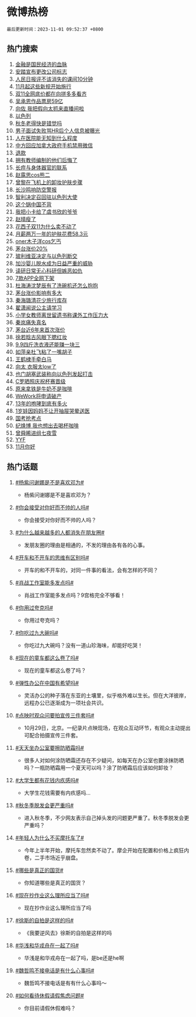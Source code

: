 # 微博热榜

`最后更新时间：2023-11-01 09:52:37 +0800`

## 热门搜索

1. [金融是国民经济的血脉](https://m.weibo.cn/search?containerid=100103type%3D1%26t%3D10%26q%3D%23%E9%87%91%E8%9E%8D%E6%98%AF%E5%9B%BD%E6%B0%91%E7%BB%8F%E6%B5%8E%E7%9A%84%E8%A1%80%E8%84%89%23&stream_entry_id=51&isnewpage=1&extparam=seat%3D1%26c_type%3D51%26pos%3D0%26cate%3D10103%26dgr%3D0%26filter_type%3Drealtimehot%26q%3D%2523%25E9%2587%2591%25E8%259E%258D%25E6%2598%25AF%25E5%259B%25BD%25E6%25B0%2591%25E7%25BB%258F%25E6%25B5%258E%25E7%259A%2584%25E8%25A1%2580%25E8%2584%2589%2523%26stream_entry_id%3D51%26display_time%3D1698803555%26pre_seqid%3D1698803554993013194158)
1. [安踏宣布更改公司标志](https://m.weibo.cn/search?containerid=100103type%3D1%26t%3D10%26q%3D%23%E5%AE%89%E8%B8%8F%E5%AE%A3%E5%B8%83%E6%9B%B4%E6%94%B9%E5%85%AC%E5%8F%B8%E6%A0%87%E5%BF%97%23&stream_entry_id=31&isnewpage=1&extparam=seat%3D1%26flag%3D1%26realpos%3D1%26band_rank%3D1%26cate%3D5001%26pos%3D0%26filter_type%3Drealtimehot%26q%3D%2523%25E5%25AE%2589%25E8%25B8%258F%25E5%25AE%25A3%25E5%25B8%2583%25E6%259B%25B4%25E6%2594%25B9%25E5%2585%25AC%25E5%258F%25B8%25E6%25A0%2587%25E5%25BF%2597%2523%26dgr%3D0%26lcate%3D5001%26c_type%3D31%26stream_entry_id%3D31%26display_time%3D1698803555%26pre_seqid%3D1698803554993013194158)
1. [人民日报评不该消失的课间10分钟](https://m.weibo.cn/search?containerid=100103type%3D1%26t%3D10%26q%3D%23%E4%BA%BA%E6%B0%91%E6%97%A5%E6%8A%A5%E8%AF%84%E4%B8%8D%E8%AF%A5%E6%B6%88%E5%A4%B1%E7%9A%84%E8%AF%BE%E9%97%B410%E5%88%86%E9%92%9F%23&stream_entry_id=31&isnewpage=1&extparam=seat%3D1%26flag%3D1%26realpos%3D2%26band_rank%3D2%26cate%3D5001%26pos%3D1%26filter_type%3Drealtimehot%26q%3D%2523%25E4%25BA%25BA%25E6%25B0%2591%25E6%2597%25A5%25E6%258A%25A5%25E8%25AF%2584%25E4%25B8%258D%25E8%25AF%25A5%25E6%25B6%2588%25E5%25A4%25B1%25E7%259A%2584%25E8%25AF%25BE%25E9%2597%25B410%25E5%2588%2586%25E9%2592%259F%2523%26dgr%3D0%26lcate%3D5001%26c_type%3D31%26stream_entry_id%3D31%26display_time%3D1698803555%26pre_seqid%3D1698803554993013194158)
1. [11月起这些新规开始施行](https://m.weibo.cn/search?containerid=100103type%3D1%26t%3D10%26q%3D%2311%E6%9C%88%E8%B5%B7%E8%BF%99%E4%BA%9B%E6%96%B0%E8%A7%84%E5%BC%80%E5%A7%8B%E6%96%BD%E8%A1%8C%23&stream_entry_id=31&isnewpage=1&extparam=seat%3D1%26flag%3D0%26realpos%3D3%26band_rank%3D3%26cate%3D5001%26pos%3D2%26filter_type%3Drealtimehot%26q%3D%252311%25E6%259C%2588%25E8%25B5%25B7%25E8%25BF%2599%25E4%25BA%259B%25E6%2596%25B0%25E8%25A7%2584%25E5%25BC%2580%25E5%25A7%258B%25E6%2596%25BD%25E8%25A1%258C%2523%26dgr%3D0%26lcate%3D5001%26c_type%3D31%26stream_entry_id%3D31%26display_time%3D1698803555%26pre_seqid%3D1698803554993013194158)
1. [双11全网底价都在向拼多多看齐](https://m.weibo.cn/search?containerid=100103type%3D1%26t%3D10%26q%3D%23%E5%8F%8C11%E5%85%A8%E7%BD%91%E5%BA%95%E4%BB%B7%E9%83%BD%E5%9C%A8%E5%90%91%E6%8B%BC%E5%A4%9A%E5%A4%9A%E7%9C%8B%E9%BD%90%23&stream_entry_id=31&isnewpage=1&extparam=seat%3D1%26c_type%3D31%26pos%3D3%26band_rank%3D4%26cate%3D5001%26filter_type%3Drealtimehot%26q%3D%2523%25E5%258F%258C11%25E5%2585%25A8%25E7%25BD%2591%25E5%25BA%2595%25E4%25BB%25B7%25E9%2583%25BD%25E5%259C%25A8%25E5%2590%2591%25E6%258B%25BC%25E5%25A4%259A%25E5%25A4%259A%25E7%259C%258B%25E9%25BD%2590%2523%26dgr%3D0%26adid%3D209899%26is_ad_pos%3D1%26lcate%3D5001%26topic_ad%3D1%26stream_entry_id%3D31%26display_time%3D1698803555%26pre_seqid%3D1698803554993013194158)
1. [吴承恩作品票房59亿](https://m.weibo.cn/search?containerid=100103type%3D1%26t%3D10%26q%3D%23%E5%90%B4%E6%89%BF%E6%81%A9%E4%BD%9C%E5%93%81%E7%A5%A8%E6%88%BF59%E4%BA%BF%23&stream_entry_id=31&isnewpage=1&extparam=seat%3D1%26flag%3D1%26realpos%3D4%26band_rank%3D4%26cate%3D5001%26pos%3D4%26filter_type%3Drealtimehot%26q%3D%2523%25E5%2590%25B4%25E6%2589%25BF%25E6%2581%25A9%25E4%25BD%259C%25E5%2593%2581%25E7%25A5%25A8%25E6%2588%25BF59%25E4%25BA%25BF%2523%26dgr%3D0%26lcate%3D5001%26c_type%3D31%26stream_entry_id%3D31%26display_time%3D1698803555%26pre_seqid%3D1698803554993013194158)
1. [向佐 我把假向太抓来直播间啦](https://m.weibo.cn/search?containerid=100103type%3D1%26t%3D10%26q%3D%E5%90%91%E4%BD%90+%E6%88%91%E6%8A%8A%E5%81%87%E5%90%91%E5%A4%AA%E6%8A%93%E6%9D%A5%E7%9B%B4%E6%92%AD%E9%97%B4%E5%95%A6&stream_entry_id=31&isnewpage=1&extparam=seat%3D1%26flag%3D2%26realpos%3D5%26band_rank%3D5%26cate%3D5001%26pos%3D5%26filter_type%3Drealtimehot%26q%3D%25E5%2590%2591%25E4%25BD%2590%2520%25E6%2588%2591%25E6%258A%258A%25E5%2581%2587%25E5%2590%2591%25E5%25A4%25AA%25E6%258A%2593%25E6%259D%25A5%25E7%259B%25B4%25E6%2592%25AD%25E9%2597%25B4%25E5%2595%25A6%26dgr%3D0%26lcate%3D5001%26c_type%3D31%26stream_entry_id%3D31%26display_time%3D1698803555%26pre_seqid%3D1698803554993013194158)
1. [以色列](https://m.weibo.cn/search?containerid=100103type%3D1%26t%3D10%26q%3D%23%E4%BB%A5%E8%89%B2%E5%88%97%23&stream_entry_id=31&isnewpage=1&extparam=seat%3D1%26flag%3D16%26realpos%3D6%26band_rank%3D6%26cate%3D5001%26pos%3D6%26filter_type%3Drealtimehot%26q%3D%2523%25E4%25BB%25A5%25E8%2589%25B2%25E5%2588%2597%2523%26dgr%3D0%26lcate%3D5001%26c_type%3D31%26stream_entry_id%3D31%26display_time%3D1698803555%26pre_seqid%3D1698803554993013194158)
1. [秋冬老得快是错觉吗](https://m.weibo.cn/search?containerid=100103type%3D1%26t%3D10%26q%3D%23%E7%A7%8B%E5%86%AC%E8%80%81%E5%BE%97%E5%BF%AB%E6%98%AF%E9%94%99%E8%A7%89%E5%90%97%23&stream_entry_id=31&isnewpage=1&extparam=seat%3D1%26c_type%3D31%26pos%3D7%26band_rank%3D7%26cate%3D5001%26filter_type%3Drealtimehot%26q%3D%2523%25E7%25A7%258B%25E5%2586%25AC%25E8%2580%2581%25E5%25BE%2597%25E5%25BF%25AB%25E6%2598%25AF%25E9%2594%2599%25E8%25A7%2589%25E5%2590%2597%2523%26dgr%3D0%26adid%3D209856%26is_ad_pos%3D1%26lcate%3D5001%26topic_ad%3D1%26stream_entry_id%3D31%26display_time%3D1698803555%26pre_seqid%3D1698803554993013194158)
1. [男子面试失败骂HR后个人信息被曝光](https://m.weibo.cn/search?containerid=100103type%3D1%26t%3D10%26q%3D%23%E7%94%B7%E5%AD%90%E9%9D%A2%E8%AF%95%E5%A4%B1%E8%B4%A5%E9%AA%82HR%E5%90%8E%E4%B8%AA%E4%BA%BA%E4%BF%A1%E6%81%AF%E8%A2%AB%E6%9B%9D%E5%85%89%23&stream_entry_id=31&isnewpage=1&extparam=seat%3D1%26flag%3D1%26realpos%3D7%26band_rank%3D7%26cate%3D5001%26pos%3D8%26filter_type%3Drealtimehot%26q%3D%2523%25E7%2594%25B7%25E5%25AD%2590%25E9%259D%25A2%25E8%25AF%2595%25E5%25A4%25B1%25E8%25B4%25A5%25E9%25AA%2582HR%25E5%2590%258E%25E4%25B8%25AA%25E4%25BA%25BA%25E4%25BF%25A1%25E6%2581%25AF%25E8%25A2%25AB%25E6%259B%259D%25E5%2585%2589%2523%26dgr%3D0%26lcate%3D5001%26c_type%3D31%26stream_entry_id%3D31%26display_time%3D1698803555%26pre_seqid%3D1698803554993013194158)
1. [人在医院能无知到什么程度](https://m.weibo.cn/search?containerid=100103type%3D1%26t%3D10%26q%3D%E4%BA%BA%E5%9C%A8%E5%8C%BB%E9%99%A2%E8%83%BD%E6%97%A0%E7%9F%A5%E5%88%B0%E4%BB%80%E4%B9%88%E7%A8%8B%E5%BA%A6&stream_entry_id=31&isnewpage=1&extparam=seat%3D1%26flag%3D1%26realpos%3D8%26band_rank%3D8%26cate%3D5001%26pos%3D9%26filter_type%3Drealtimehot%26q%3D%25E4%25BA%25BA%25E5%259C%25A8%25E5%258C%25BB%25E9%2599%25A2%25E8%2583%25BD%25E6%2597%25A0%25E7%259F%25A5%25E5%2588%25B0%25E4%25BB%2580%25E4%25B9%2588%25E7%25A8%258B%25E5%25BA%25A6%26dgr%3D0%26lcate%3D5001%26c_type%3D31%26stream_entry_id%3D31%26display_time%3D1698803555%26pre_seqid%3D1698803554993013194158)
1. [中方回应加拿大政府手机禁用微信](https://m.weibo.cn/search?containerid=100103type%3D1%26t%3D10%26q%3D%23%E4%B8%AD%E6%96%B9%E5%9B%9E%E5%BA%94%E5%8A%A0%E6%8B%BF%E5%A4%A7%E6%94%BF%E5%BA%9C%E6%89%8B%E6%9C%BA%E7%A6%81%E7%94%A8%E5%BE%AE%E4%BF%A1%23&stream_entry_id=31&isnewpage=1&extparam=seat%3D1%26flag%3D2%26realpos%3D9%26band_rank%3D9%26cate%3D5001%26pos%3D10%26filter_type%3Drealtimehot%26q%3D%2523%25E4%25B8%25AD%25E6%2596%25B9%25E5%259B%259E%25E5%25BA%2594%25E5%258A%25A0%25E6%258B%25BF%25E5%25A4%25A7%25E6%2594%25BF%25E5%25BA%259C%25E6%2589%258B%25E6%259C%25BA%25E7%25A6%2581%25E7%2594%25A8%25E5%25BE%25AE%25E4%25BF%25A1%2523%26dgr%3D0%26lcate%3D5001%26c_type%3D31%26stream_entry_id%3D31%26display_time%3D1698803555%26pre_seqid%3D1698803554993013194158)
1. [退款](https://m.weibo.cn/search?containerid=100103type%3D1%26t%3D10%26q%3D%E9%80%80%E6%AC%BE&stream_entry_id=31&isnewpage=1&extparam=seat%3D1%26flag%3D2%26realpos%3D10%26band_rank%3D10%26cate%3D5001%26pos%3D11%26filter_type%3Drealtimehot%26q%3D%25E9%2580%2580%25E6%25AC%25BE%26dgr%3D0%26lcate%3D5001%26c_type%3D31%26stream_entry_id%3D31%26display_time%3D1698803555%26pre_seqid%3D1698803554993013194158)
1. [拥有教师编制的他们后悔了](https://m.weibo.cn/search?containerid=100103type%3D1%26t%3D10%26q%3D%23%E6%8B%A5%E6%9C%89%E6%95%99%E5%B8%88%E7%BC%96%E5%88%B6%E7%9A%84%E4%BB%96%E4%BB%AC%E5%90%8E%E6%82%94%E4%BA%86%23&stream_entry_id=31&isnewpage=1&extparam=seat%3D1%26flag%3D2%26realpos%3D11%26band_rank%3D11%26cate%3D5001%26pos%3D12%26filter_type%3Drealtimehot%26q%3D%2523%25E6%258B%25A5%25E6%259C%2589%25E6%2595%2599%25E5%25B8%2588%25E7%25BC%2596%25E5%2588%25B6%25E7%259A%2584%25E4%25BB%2596%25E4%25BB%25AC%25E5%2590%258E%25E6%2582%2594%25E4%25BA%2586%2523%26dgr%3D0%26lcate%3D5001%26c_type%3D31%26stream_entry_id%3D31%26display_time%3D1698803555%26pre_seqid%3D1698803554993013194158)
1. [长痘与身体器官的联系](https://m.weibo.cn/search?containerid=100103type%3D1%26t%3D10%26q%3D%E9%95%BF%E7%97%98%E4%B8%8E%E8%BA%AB%E4%BD%93%E5%99%A8%E5%AE%98%E7%9A%84%E8%81%94%E7%B3%BB&stream_entry_id=31&isnewpage=1&extparam=seat%3D1%26flag%3D1%26realpos%3D12%26band_rank%3D12%26cate%3D5001%26pos%3D13%26filter_type%3Drealtimehot%26q%3D%25E9%2595%25BF%25E7%2597%2598%25E4%25B8%258E%25E8%25BA%25AB%25E4%25BD%2593%25E5%2599%25A8%25E5%25AE%2598%25E7%259A%2584%25E8%2581%2594%25E7%25B3%25BB%26dgr%3D0%26lcate%3D5001%26c_type%3D31%26stream_entry_id%3D31%26display_time%3D1698803555%26pre_seqid%3D1698803554993013194158)
1. [赵露思cos熊二](https://m.weibo.cn/search?containerid=100103type%3D1%26t%3D10%26q%3D%23%E8%B5%B5%E9%9C%B2%E6%80%9Dcos%E7%86%8A%E4%BA%8C%23&stream_entry_id=31&isnewpage=1&extparam=seat%3D1%26flag%3D0%26realpos%3D13%26band_rank%3D13%26cate%3D5001%26pos%3D14%26filter_type%3Drealtimehot%26q%3D%2523%25E8%25B5%25B5%25E9%259C%25B2%25E6%2580%259Dcos%25E7%2586%258A%25E4%25BA%258C%2523%26dgr%3D0%26lcate%3D5001%26c_type%3D31%26stream_entry_id%3D31%26display_time%3D1698803555%26pre_seqid%3D1698803554993013194158)
1. [曾黎在飞机上的卸妆护肤步骤](https://m.weibo.cn/search?containerid=100103type%3D1%26t%3D10%26q%3D%23%E6%9B%BE%E9%BB%8E%E5%9C%A8%E9%A3%9E%E6%9C%BA%E4%B8%8A%E7%9A%84%E5%8D%B8%E5%A6%86%E6%8A%A4%E8%82%A4%E6%AD%A5%E9%AA%A4%23&stream_entry_id=31&isnewpage=1&extparam=seat%3D1%26flag%3D1%26realpos%3D14%26band_rank%3D14%26cate%3D5001%26pos%3D15%26filter_type%3Drealtimehot%26q%3D%2523%25E6%259B%25BE%25E9%25BB%258E%25E5%259C%25A8%25E9%25A3%259E%25E6%259C%25BA%25E4%25B8%258A%25E7%259A%2584%25E5%258D%25B8%25E5%25A6%2586%25E6%258A%25A4%25E8%2582%25A4%25E6%25AD%25A5%25E9%25AA%25A4%2523%26dgr%3D0%26lcate%3D5001%26c_type%3D31%26stream_entry_id%3D31%26display_time%3D1698803555%26pre_seqid%3D1698803554993013194158)
1. [长沙鸣响防空警报](https://m.weibo.cn/search?containerid=100103type%3D1%26t%3D10%26q%3D%23%E9%95%BF%E6%B2%99%E9%B8%A3%E5%93%8D%E9%98%B2%E7%A9%BA%E8%AD%A6%E6%8A%A5%23&stream_entry_id=31&isnewpage=1&extparam=seat%3D1%26flag%3D1%26realpos%3D15%26band_rank%3D15%26cate%3D5001%26pos%3D16%26filter_type%3Drealtimehot%26q%3D%2523%25E9%2595%25BF%25E6%25B2%2599%25E9%25B8%25A3%25E5%2593%258D%25E9%2598%25B2%25E7%25A9%25BA%25E8%25AD%25A6%25E6%258A%25A5%2523%26dgr%3D0%26lcate%3D5001%26c_type%3D31%26stream_entry_id%3D31%26display_time%3D1698803555%26pre_seqid%3D1698803554993013194158)
1. [智利决定召回驻以色列大使](https://m.weibo.cn/search?containerid=100103type%3D1%26t%3D10%26q%3D%23%E6%99%BA%E5%88%A9%E5%86%B3%E5%AE%9A%E5%8F%AC%E5%9B%9E%E9%A9%BB%E4%BB%A5%E8%89%B2%E5%88%97%E5%A4%A7%E4%BD%BF%23&stream_entry_id=31&isnewpage=1&extparam=seat%3D1%26flag%3D1%26realpos%3D16%26band_rank%3D16%26cate%3D5001%26pos%3D17%26filter_type%3Drealtimehot%26q%3D%2523%25E6%2599%25BA%25E5%2588%25A9%25E5%2586%25B3%25E5%25AE%259A%25E5%258F%25AC%25E5%259B%259E%25E9%25A9%25BB%25E4%25BB%25A5%25E8%2589%25B2%25E5%2588%2597%25E5%25A4%25A7%25E4%25BD%25BF%2523%26dgr%3D0%26lcate%3D5001%26c_type%3D31%26stream_entry_id%3D31%26display_time%3D1698803555%26pre_seqid%3D1698803554993013194158)
1. [这个锅中国不背](https://m.weibo.cn/search?containerid=100103type%3D1%26t%3D10%26q%3D%23%E8%BF%99%E4%B8%AA%E9%94%85%E4%B8%AD%E5%9B%BD%E4%B8%8D%E8%83%8C%23&stream_entry_id=31&isnewpage=1&extparam=seat%3D1%26flag%3D0%26realpos%3D17%26band_rank%3D17%26cate%3D5001%26pos%3D18%26filter_type%3Drealtimehot%26q%3D%2523%25E8%25BF%2599%25E4%25B8%25AA%25E9%2594%2585%25E4%25B8%25AD%25E5%259B%25BD%25E4%25B8%258D%25E8%2583%258C%2523%26dgr%3D0%26lcate%3D5001%26c_type%3D31%26stream_entry_id%3D31%26display_time%3D1698803555%26pre_seqid%3D1698803554993013194158)
1. [我把小卡给了虞书欣的爷爷](https://m.weibo.cn/search?containerid=100103type%3D1%26t%3D10%26q%3D%23%E6%88%91%E6%8A%8A%E5%B0%8F%E5%8D%A1%E7%BB%99%E4%BA%86%E8%99%9E%E4%B9%A6%E6%AC%A3%E7%9A%84%E7%88%B7%E7%88%B7%23&stream_entry_id=31&isnewpage=1&extparam=seat%3D1%26flag%3D0%26realpos%3D18%26band_rank%3D18%26cate%3D5001%26pos%3D19%26filter_type%3Drealtimehot%26q%3D%2523%25E6%2588%2591%25E6%258A%258A%25E5%25B0%258F%25E5%258D%25A1%25E7%25BB%2599%25E4%25BA%2586%25E8%2599%259E%25E4%25B9%25A6%25E6%25AC%25A3%25E7%259A%2584%25E7%2588%25B7%25E7%2588%25B7%2523%26dgr%3D0%26lcate%3D5001%26c_type%3D31%26stream_entry_id%3D31%26display_time%3D1698803555%26pre_seqid%3D1698803554993013194158)
1. [赵晴瘦了](https://m.weibo.cn/search?containerid=100103type%3D1%26t%3D10%26q%3D%23%E8%B5%B5%E6%99%B4%E7%98%A6%E4%BA%86%23&stream_entry_id=31&isnewpage=1&extparam=seat%3D1%26flag%3D1%26realpos%3D19%26band_rank%3D19%26cate%3D5001%26pos%3D20%26filter_type%3Drealtimehot%26q%3D%2523%25E8%25B5%25B5%25E6%2599%25B4%25E7%2598%25A6%25E4%25BA%2586%2523%26dgr%3D0%26lcate%3D5001%26c_type%3D31%26stream_entry_id%3D31%26display_time%3D1698803555%26pre_seqid%3D1698803554993013194158)
1. [花西子双11为什么卖不动了](https://m.weibo.cn/search?containerid=100103type%3D1%26t%3D10%26q%3D%23%E8%8A%B1%E8%A5%BF%E5%AD%90%E5%8F%8C11%E4%B8%BA%E4%BB%80%E4%B9%88%E5%8D%96%E4%B8%8D%E5%8A%A8%E4%BA%86%23&stream_entry_id=31&isnewpage=1&extparam=seat%3D1%26flag%3D1%26realpos%3D20%26band_rank%3D20%26cate%3D5001%26pos%3D21%26filter_type%3Drealtimehot%26q%3D%2523%25E8%258A%25B1%25E8%25A5%25BF%25E5%25AD%2590%25E5%258F%258C11%25E4%25B8%25BA%25E4%25BB%2580%25E4%25B9%2588%25E5%258D%2596%25E4%25B8%258D%25E5%258A%25A8%25E4%25BA%2586%2523%26dgr%3D0%26lcate%3D5001%26c_type%3D31%26stream_entry_id%3D31%26display_time%3D1698803555%26pre_seqid%3D1698803554993013194158)
1. [月薪两万一年的护肤花费58.3元](https://m.weibo.cn/search?containerid=100103type%3D1%26t%3D10%26q%3D%23%E6%9C%88%E8%96%AA%E4%B8%A4%E4%B8%87%E4%B8%80%E5%B9%B4%E7%9A%84%E6%8A%A4%E8%82%A4%E8%8A%B1%E8%B4%B958.3%E5%85%83%23&stream_entry_id=31&isnewpage=1&extparam=seat%3D1%26flag%3D0%26realpos%3D21%26band_rank%3D21%26cate%3D5001%26pos%3D22%26filter_type%3Drealtimehot%26q%3D%2523%25E6%259C%2588%25E8%2596%25AA%25E4%25B8%25A4%25E4%25B8%2587%25E4%25B8%2580%25E5%25B9%25B4%25E7%259A%2584%25E6%258A%25A4%25E8%2582%25A4%25E8%258A%25B1%25E8%25B4%25B958.3%25E5%2585%2583%2523%26dgr%3D0%26lcate%3D5001%26c_type%3D31%26stream_entry_id%3D31%26display_time%3D1698803555%26pre_seqid%3D1698803554993013194158)
1. [oner木子洋cos乞丐](https://m.weibo.cn/search?containerid=100103type%3D1%26t%3D10%26q%3D%23oner%E6%9C%A8%E5%AD%90%E6%B4%8Bcos%E4%B9%9E%E4%B8%90%23&stream_entry_id=31&isnewpage=1&extparam=seat%3D1%26flag%3D1%26realpos%3D22%26band_rank%3D22%26cate%3D5001%26pos%3D23%26filter_type%3Drealtimehot%26q%3D%2523oner%25E6%259C%25A8%25E5%25AD%2590%25E6%25B4%258Bcos%25E4%25B9%259E%25E4%25B8%2590%2523%26dgr%3D0%26lcate%3D5001%26c_type%3D31%26stream_entry_id%3D31%26display_time%3D1698803555%26pre_seqid%3D1698803554993013194158)
1. [茅台涨价20%](https://m.weibo.cn/search?containerid=100103type%3D1%26t%3D10%26q%3D%23%E8%8C%85%E5%8F%B0%E6%B6%A8%E4%BB%B720%25%23&stream_entry_id=31&isnewpage=1&extparam=seat%3D1%26flag%3D0%26realpos%3D23%26band_rank%3D23%26cate%3D5001%26pos%3D24%26filter_type%3Drealtimehot%26q%3D%2523%25E8%258C%2585%25E5%258F%25B0%25E6%25B6%25A8%25E4%25BB%25B720%2525%2523%26dgr%3D0%26lcate%3D5001%26c_type%3D31%26stream_entry_id%3D31%26display_time%3D1698803555%26pre_seqid%3D1698803554993013194158)
1. [玻利维亚决定与以色列断交](https://m.weibo.cn/search?containerid=100103type%3D1%26t%3D10%26q%3D%23%E7%8E%BB%E5%88%A9%E7%BB%B4%E4%BA%9A%E5%86%B3%E5%AE%9A%E4%B8%8E%E4%BB%A5%E8%89%B2%E5%88%97%E6%96%AD%E4%BA%A4%23&stream_entry_id=31&isnewpage=1&extparam=seat%3D1%26flag%3D0%26realpos%3D24%26band_rank%3D24%26cate%3D5001%26pos%3D25%26filter_type%3Drealtimehot%26q%3D%2523%25E7%258E%25BB%25E5%2588%25A9%25E7%25BB%25B4%25E4%25BA%259A%25E5%2586%25B3%25E5%25AE%259A%25E4%25B8%258E%25E4%25BB%25A5%25E8%2589%25B2%25E5%2588%2597%25E6%2596%25AD%25E4%25BA%25A4%2523%26dgr%3D0%26lcate%3D5001%26c_type%3D31%26stream_entry_id%3D31%26display_time%3D1698803555%26pre_seqid%3D1698803554993013194158)
1. [加沙婴儿脱水成为日益严重的威胁](https://m.weibo.cn/search?containerid=100103type%3D1%26t%3D10%26q%3D%23%E5%8A%A0%E6%B2%99%E5%A9%B4%E5%84%BF%E8%84%B1%E6%B0%B4%E6%88%90%E4%B8%BA%E6%97%A5%E7%9B%8A%E4%B8%A5%E9%87%8D%E7%9A%84%E5%A8%81%E8%83%81%23&stream_entry_id=31&isnewpage=1&extparam=seat%3D1%26flag%3D1%26realpos%3D25%26band_rank%3D25%26cate%3D5001%26pos%3D26%26filter_type%3Drealtimehot%26q%3D%2523%25E5%258A%25A0%25E6%25B2%2599%25E5%25A9%25B4%25E5%2584%25BF%25E8%2584%25B1%25E6%25B0%25B4%25E6%2588%2590%25E4%25B8%25BA%25E6%2597%25A5%25E7%259B%258A%25E4%25B8%25A5%25E9%2587%258D%25E7%259A%2584%25E5%25A8%2581%25E8%2583%2581%2523%26dgr%3D0%26lcate%3D5001%26c_type%3D31%26stream_entry_id%3D31%26display_time%3D1698803555%26pre_seqid%3D1698803554993013194158)
1. [读研日常无心科研但嫉恶如仇](https://m.weibo.cn/search?containerid=100103type%3D1%26t%3D10%26q%3D%23%E8%AF%BB%E7%A0%94%E6%97%A5%E5%B8%B8%E6%97%A0%E5%BF%83%E7%A7%91%E7%A0%94%E4%BD%86%E5%AB%89%E6%81%B6%E5%A6%82%E4%BB%87%23&stream_entry_id=31&isnewpage=1&extparam=seat%3D1%26flag%3D1%26realpos%3D26%26band_rank%3D26%26cate%3D5001%26pos%3D27%26filter_type%3Drealtimehot%26q%3D%2523%25E8%25AF%25BB%25E7%25A0%2594%25E6%2597%25A5%25E5%25B8%25B8%25E6%2597%25A0%25E5%25BF%2583%25E7%25A7%2591%25E7%25A0%2594%25E4%25BD%2586%25E5%25AB%2589%25E6%2581%25B6%25E5%25A6%2582%25E4%25BB%2587%2523%26dgr%3D0%26lcate%3D5001%26c_type%3D31%26stream_entry_id%3D31%26display_time%3D1698803555%26pre_seqid%3D1698803554993013194158)
1. [7款APP全网下架](https://m.weibo.cn/search?containerid=100103type%3D1%26t%3D10%26q%3D%237%E6%AC%BEAPP%E5%85%A8%E7%BD%91%E4%B8%8B%E6%9E%B6%23&stream_entry_id=31&isnewpage=1&extparam=seat%3D1%26flag%3D0%26realpos%3D27%26band_rank%3D27%26cate%3D5001%26pos%3D28%26filter_type%3Drealtimehot%26q%3D%25237%25E6%25AC%25BEAPP%25E5%2585%25A8%25E7%25BD%2591%25E4%25B8%258B%25E6%259E%25B6%2523%26dgr%3D0%26lcate%3D5001%26c_type%3D31%26stream_entry_id%3D31%26display_time%3D1698803555%26pre_seqid%3D1698803554993013194158)
1. [杜海涛沈梦辰有了洗碗机还怎么抱抱](https://m.weibo.cn/search?containerid=100103type%3D1%26t%3D10%26q%3D%23%E6%9D%9C%E6%B5%B7%E6%B6%9B%E6%B2%88%E6%A2%A6%E8%BE%B0%E6%9C%89%E4%BA%86%E6%B4%97%E7%A2%97%E6%9C%BA%E8%BF%98%E6%80%8E%E4%B9%88%E6%8A%B1%E6%8A%B1%23&stream_entry_id=31&isnewpage=1&extparam=seat%3D1%26flag%3D0%26realpos%3D28%26band_rank%3D28%26cate%3D5001%26pos%3D29%26filter_type%3Drealtimehot%26q%3D%2523%25E6%259D%259C%25E6%25B5%25B7%25E6%25B6%259B%25E6%25B2%2588%25E6%25A2%25A6%25E8%25BE%25B0%25E6%259C%2589%25E4%25BA%2586%25E6%25B4%2597%25E7%25A2%2597%25E6%259C%25BA%25E8%25BF%2598%25E6%2580%258E%25E4%25B9%2588%25E6%258A%25B1%25E6%258A%25B1%2523%26dgr%3D0%26lcate%3D5001%26c_type%3D31%26stream_entry_id%3D31%26display_time%3D1698803555%26pre_seqid%3D1698803554993013194158)
1. [茅台涨价影响有多大](https://m.weibo.cn/search?containerid=100103type%3D1%26t%3D10%26q%3D%23%E8%8C%85%E5%8F%B0%E6%B6%A8%E4%BB%B7%E5%BD%B1%E5%93%8D%E6%9C%89%E5%A4%9A%E5%A4%A7%23&stream_entry_id=31&isnewpage=1&extparam=seat%3D1%26flag%3D1%26realpos%3D29%26band_rank%3D29%26cate%3D5001%26pos%3D30%26filter_type%3Drealtimehot%26q%3D%2523%25E8%258C%2585%25E5%258F%25B0%25E6%25B6%25A8%25E4%25BB%25B7%25E5%25BD%25B1%25E5%2593%258D%25E6%259C%2589%25E5%25A4%259A%25E5%25A4%25A7%2523%26dgr%3D0%26lcate%3D5001%26c_type%3D31%26stream_entry_id%3D31%26display_time%3D1698803555%26pre_seqid%3D1698803554993013194158)
1. [秦海璐清花少旅行库存](https://m.weibo.cn/search?containerid=100103type%3D1%26t%3D10%26q%3D%23%E7%A7%A6%E6%B5%B7%E7%92%90%E6%B8%85%E8%8A%B1%E5%B0%91%E6%97%85%E8%A1%8C%E5%BA%93%E5%AD%98%23&stream_entry_id=31&isnewpage=1&extparam=seat%3D1%26flag%3D1%26realpos%3D30%26band_rank%3D30%26cate%3D5001%26pos%3D31%26filter_type%3Drealtimehot%26q%3D%2523%25E7%25A7%25A6%25E6%25B5%25B7%25E7%2592%2590%25E6%25B8%2585%25E8%258A%25B1%25E5%25B0%2591%25E6%2597%2585%25E8%25A1%258C%25E5%25BA%2593%25E5%25AD%2598%2523%26dgr%3D0%26lcate%3D5001%26c_type%3D31%26stream_entry_id%3D31%26display_time%3D1698803555%26pre_seqid%3D1698803554993013194158)
1. [翟潇闻说公主请学习](https://m.weibo.cn/search?containerid=100103type%3D1%26t%3D10%26q%3D%23%E7%BF%9F%E6%BD%87%E9%97%BB%E8%AF%B4%E5%85%AC%E4%B8%BB%E8%AF%B7%E5%AD%A6%E4%B9%A0%23&stream_entry_id=31&isnewpage=1&extparam=seat%3D1%26flag%3D1%26realpos%3D31%26band_rank%3D31%26cate%3D5001%26pos%3D32%26filter_type%3Drealtimehot%26q%3D%2523%25E7%25BF%259F%25E6%25BD%2587%25E9%2597%25BB%25E8%25AF%25B4%25E5%2585%25AC%25E4%25B8%25BB%25E8%25AF%25B7%25E5%25AD%25A6%25E4%25B9%25A0%2523%26dgr%3D0%26lcate%3D5001%26c_type%3D31%26stream_entry_id%3D31%26display_time%3D1698803555%26pre_seqid%3D1698803554993013194158)
1. [小学女教师离世留遗书称课外工作压力大](https://m.weibo.cn/search?containerid=100103type%3D1%26t%3D10%26q%3D%23%E5%B0%8F%E5%AD%A6%E5%A5%B3%E6%95%99%E5%B8%88%E7%A6%BB%E4%B8%96%E7%95%99%E9%81%97%E4%B9%A6%E7%A7%B0%E8%AF%BE%E5%A4%96%E5%B7%A5%E4%BD%9C%E5%8E%8B%E5%8A%9B%E5%A4%A7%23&stream_entry_id=31&isnewpage=1&extparam=seat%3D1%26flag%3D0%26realpos%3D32%26band_rank%3D32%26cate%3D5001%26pos%3D33%26filter_type%3Drealtimehot%26q%3D%2523%25E5%25B0%258F%25E5%25AD%25A6%25E5%25A5%25B3%25E6%2595%2599%25E5%25B8%2588%25E7%25A6%25BB%25E4%25B8%2596%25E7%2595%2599%25E9%2581%2597%25E4%25B9%25A6%25E7%25A7%25B0%25E8%25AF%25BE%25E5%25A4%2596%25E5%25B7%25A5%25E4%25BD%259C%25E5%258E%258B%25E5%258A%259B%25E5%25A4%25A7%2523%26dgr%3D0%26lcate%3D5001%26c_type%3D31%26stream_entry_id%3D31%26display_time%3D1698803555%26pre_seqid%3D1698803554993013194158)
1. [秦岚痛失真名](https://m.weibo.cn/search?containerid=100103type%3D1%26t%3D10%26q%3D%23%E7%A7%A6%E5%B2%9A%E7%97%9B%E5%A4%B1%E7%9C%9F%E5%90%8D%23&stream_entry_id=31&isnewpage=1&extparam=seat%3D1%26flag%3D0%26realpos%3D33%26band_rank%3D33%26cate%3D5001%26pos%3D34%26filter_type%3Drealtimehot%26q%3D%2523%25E7%25A7%25A6%25E5%25B2%259A%25E7%2597%259B%25E5%25A4%25B1%25E7%259C%259F%25E5%2590%258D%2523%26dgr%3D0%26lcate%3D5001%26c_type%3D31%26stream_entry_id%3D31%26display_time%3D1698803555%26pre_seqid%3D1698803554993013194158)
1. [茅台近6年来首次涨价](https://m.weibo.cn/search?containerid=100103type%3D1%26t%3D10%26q%3D%23%E8%8C%85%E5%8F%B0%E8%BF%916%E5%B9%B4%E6%9D%A5%E9%A6%96%E6%AC%A1%E6%B6%A8%E4%BB%B7%23&stream_entry_id=31&isnewpage=1&extparam=seat%3D1%26flag%3D1%26realpos%3D34%26band_rank%3D34%26cate%3D5001%26pos%3D35%26filter_type%3Drealtimehot%26q%3D%2523%25E8%258C%2585%25E5%258F%25B0%25E8%25BF%25916%25E5%25B9%25B4%25E6%259D%25A5%25E9%25A6%2596%25E6%25AC%25A1%25E6%25B6%25A8%25E4%25BB%25B7%2523%26dgr%3D0%26lcate%3D5001%26c_type%3D31%26stream_entry_id%3D31%26display_time%3D1698803555%26pre_seqid%3D1698803554993013194158)
1. [徐若晗古风眼下腮红妆](https://m.weibo.cn/search?containerid=100103type%3D1%26t%3D10%26q%3D%23%E5%BE%90%E8%8B%A5%E6%99%97%E5%8F%A4%E9%A3%8E%E7%9C%BC%E4%B8%8B%E8%85%AE%E7%BA%A2%E5%A6%86%23&stream_entry_id=31&isnewpage=1&extparam=seat%3D1%26flag%3D1%26realpos%3D35%26band_rank%3D35%26cate%3D5001%26pos%3D36%26filter_type%3Drealtimehot%26q%3D%2523%25E5%25BE%2590%25E8%258B%25A5%25E6%2599%2597%25E5%258F%25A4%25E9%25A3%258E%25E7%259C%25BC%25E4%25B8%258B%25E8%2585%25AE%25E7%25BA%25A2%25E5%25A6%2586%2523%26dgr%3D0%26lcate%3D5001%26c_type%3D31%26stream_entry_id%3D31%26display_time%3D1698803555%26pre_seqid%3D1698803554993013194158)
1. [9.9四斤洗衣液还能赚一块三](https://m.weibo.cn/search?containerid=100103type%3D1%26t%3D10%26q%3D%239.9%E5%9B%9B%E6%96%A4%E6%B4%97%E8%A1%A3%E6%B6%B2%E8%BF%98%E8%83%BD%E8%B5%9A%E4%B8%80%E5%9D%97%E4%B8%89%23&stream_entry_id=31&isnewpage=1&extparam=seat%3D1%26flag%3D1%26realpos%3D36%26band_rank%3D36%26cate%3D5001%26pos%3D37%26filter_type%3Drealtimehot%26q%3D%25239.9%25E5%259B%259B%25E6%2596%25A4%25E6%25B4%2597%25E8%25A1%25A3%25E6%25B6%25B2%25E8%25BF%2598%25E8%2583%25BD%25E8%25B5%259A%25E4%25B8%2580%25E5%259D%2597%25E4%25B8%2589%2523%26dgr%3D0%26lcate%3D5001%26c_type%3D31%26stream_entry_id%3D31%26display_time%3D1698803555%26pre_seqid%3D1698803554993013194158)
1. [如萍亲杜飞粘了一嘴胡子](https://m.weibo.cn/search?containerid=100103type%3D1%26t%3D10%26q%3D%23%E5%A6%82%E8%90%8D%E4%BA%B2%E6%9D%9C%E9%A3%9E%E7%B2%98%E4%BA%86%E4%B8%80%E5%98%B4%E8%83%A1%E5%AD%90%23&stream_entry_id=31&isnewpage=1&extparam=seat%3D1%26flag%3D1%26realpos%3D37%26band_rank%3D37%26cate%3D5001%26pos%3D38%26filter_type%3Drealtimehot%26q%3D%2523%25E5%25A6%2582%25E8%2590%258D%25E4%25BA%25B2%25E6%259D%259C%25E9%25A3%259E%25E7%25B2%2598%25E4%25BA%2586%25E4%25B8%2580%25E5%2598%25B4%25E8%2583%25A1%25E5%25AD%2590%2523%26dgr%3D0%26lcate%3D5001%26c_type%3D31%26stream_entry_id%3D31%26display_time%3D1698803555%26pre_seqid%3D1698803554993013194158)
1. [王鹤棣手牵白马](https://m.weibo.cn/search?containerid=100103type%3D1%26t%3D10%26q%3D%23%E7%8E%8B%E9%B9%A4%E6%A3%A3%E6%89%8B%E7%89%B5%E7%99%BD%E9%A9%AC%23&stream_entry_id=31&isnewpage=1&extparam=seat%3D1%26flag%3D1%26realpos%3D38%26band_rank%3D38%26cate%3D5001%26pos%3D39%26filter_type%3Drealtimehot%26q%3D%2523%25E7%258E%258B%25E9%25B9%25A4%25E6%25A3%25A3%25E6%2589%258B%25E7%2589%25B5%25E7%2599%25BD%25E9%25A9%25AC%2523%26dgr%3D0%26lcate%3D5001%26c_type%3D31%26stream_entry_id%3D31%26display_time%3D1698803555%26pre_seqid%3D1698803554993013194158)
1. [向太 衣服太low了](https://m.weibo.cn/search?containerid=100103type%3D1%26t%3D10%26q%3D%E5%90%91%E5%A4%AA+%E8%A1%A3%E6%9C%8D%E5%A4%AAlow%E4%BA%86&stream_entry_id=31&isnewpage=1&extparam=seat%3D1%26flag%3D0%26realpos%3D39%26band_rank%3D39%26cate%3D5001%26pos%3D40%26filter_type%3Drealtimehot%26q%3D%25E5%2590%2591%25E5%25A4%25AA%2520%25E8%25A1%25A3%25E6%259C%258D%25E5%25A4%25AAlow%25E4%25BA%2586%26dgr%3D0%26lcate%3D5001%26c_type%3D31%26stream_entry_id%3D31%26display_time%3D1698803555%26pre_seqid%3D1698803554993013194158)
1. [也门胡塞武装称向以色列发起打击](https://m.weibo.cn/search?containerid=100103type%3D1%26t%3D10%26q%3D%23%E4%B9%9F%E9%97%A8%E8%83%A1%E5%A1%9E%E6%AD%A6%E8%A3%85%E7%A7%B0%E5%90%91%E4%BB%A5%E8%89%B2%E5%88%97%E5%8F%91%E8%B5%B7%E6%89%93%E5%87%BB%23&stream_entry_id=31&isnewpage=1&extparam=seat%3D1%26flag%3D0%26realpos%3D40%26band_rank%3D40%26cate%3D5001%26pos%3D41%26filter_type%3Drealtimehot%26q%3D%2523%25E4%25B9%259F%25E9%2597%25A8%25E8%2583%25A1%25E5%25A1%259E%25E6%25AD%25A6%25E8%25A3%2585%25E7%25A7%25B0%25E5%2590%2591%25E4%25BB%25A5%25E8%2589%25B2%25E5%2588%2597%25E5%258F%2591%25E8%25B5%25B7%25E6%2589%2593%25E5%2587%25BB%2523%26dgr%3D0%26lcate%3D5001%26c_type%3D31%26stream_entry_id%3D31%26display_time%3D1698803555%26pre_seqid%3D1698803554993013194158)
1. [C罗晒照庆祝杯赛晋级](https://m.weibo.cn/search?containerid=100103type%3D1%26t%3D10%26q%3D%23C%E7%BD%97%E6%99%92%E7%85%A7%E5%BA%86%E7%A5%9D%E6%9D%AF%E8%B5%9B%E6%99%8B%E7%BA%A7%23&stream_entry_id=31&isnewpage=1&extparam=seat%3D1%26flag%3D1%26realpos%3D41%26band_rank%3D41%26cate%3D5001%26pos%3D42%26filter_type%3Drealtimehot%26q%3D%2523C%25E7%25BD%2597%25E6%2599%2592%25E7%2585%25A7%25E5%25BA%2586%25E7%25A5%259D%25E6%259D%25AF%25E8%25B5%259B%25E6%2599%258B%25E7%25BA%25A7%2523%26dgr%3D0%26lcate%3D5001%26c_type%3D31%26stream_entry_id%3D31%26display_time%3D1698803555%26pre_seqid%3D1698803554993013194158)
1. [原来拿铁是牛奶不是咖啡](https://m.weibo.cn/search?containerid=100103type%3D1%26t%3D10%26q%3D%23%E5%8E%9F%E6%9D%A5%E6%8B%BF%E9%93%81%E6%98%AF%E7%89%9B%E5%A5%B6%E4%B8%8D%E6%98%AF%E5%92%96%E5%95%A1%23&stream_entry_id=31&isnewpage=1&extparam=seat%3D1%26flag%3D1%26realpos%3D42%26band_rank%3D42%26cate%3D5001%26pos%3D43%26filter_type%3Drealtimehot%26q%3D%2523%25E5%258E%259F%25E6%259D%25A5%25E6%258B%25BF%25E9%2593%2581%25E6%2598%25AF%25E7%2589%259B%25E5%25A5%25B6%25E4%25B8%258D%25E6%2598%25AF%25E5%2592%2596%25E5%2595%25A1%2523%26dgr%3D0%26lcate%3D5001%26c_type%3D31%26stream_entry_id%3D31%26display_time%3D1698803555%26pre_seqid%3D1698803554993013194158)
1. [WeWork将申请破产](https://m.weibo.cn/search?containerid=100103type%3D1%26t%3D10%26q%3D%23WeWork%E5%B0%86%E7%94%B3%E8%AF%B7%E7%A0%B4%E4%BA%A7%23&stream_entry_id=31&isnewpage=1&extparam=seat%3D1%26flag%3D1%26realpos%3D43%26band_rank%3D43%26cate%3D5001%26pos%3D44%26filter_type%3Drealtimehot%26q%3D%2523WeWork%25E5%25B0%2586%25E7%2594%25B3%25E8%25AF%25B7%25E7%25A0%25B4%25E4%25BA%25A7%2523%26dgr%3D0%26lcate%3D5001%26c_type%3D31%26stream_entry_id%3D31%26display_time%3D1698803555%26pre_seqid%3D1698803554993013194158)
1. [13年的咆哮到底有多火](https://m.weibo.cn/search?containerid=100103type%3D1%26t%3D10%26q%3D13%E5%B9%B4%E7%9A%84%E5%92%86%E5%93%AE%E5%88%B0%E5%BA%95%E6%9C%89%E5%A4%9A%E7%81%AB&stream_entry_id=31&isnewpage=1&extparam=seat%3D1%26flag%3D1%26realpos%3D44%26band_rank%3D44%26cate%3D5001%26pos%3D45%26filter_type%3Drealtimehot%26q%3D13%25E5%25B9%25B4%25E7%259A%2584%25E5%2592%2586%25E5%2593%25AE%25E5%2588%25B0%25E5%25BA%2595%25E6%259C%2589%25E5%25A4%259A%25E7%2581%25AB%26dgr%3D0%26lcate%3D5001%26c_type%3D31%26stream_entry_id%3D31%26display_time%3D1698803555%26pre_seqid%3D1698803554993013194158)
1. [1岁娃因妈妈不让开抽屉哭晕送医](https://m.weibo.cn/search?containerid=100103type%3D1%26t%3D10%26q%3D%231%E5%B2%81%E5%A8%83%E5%9B%A0%E5%A6%88%E5%A6%88%E4%B8%8D%E8%AE%A9%E5%BC%80%E6%8A%BD%E5%B1%89%E5%93%AD%E6%99%95%E9%80%81%E5%8C%BB%23&stream_entry_id=31&isnewpage=1&extparam=seat%3D1%26flag%3D1%26realpos%3D45%26band_rank%3D45%26cate%3D5001%26pos%3D46%26filter_type%3Drealtimehot%26q%3D%25231%25E5%25B2%2581%25E5%25A8%2583%25E5%259B%25A0%25E5%25A6%2588%25E5%25A6%2588%25E4%25B8%258D%25E8%25AE%25A9%25E5%25BC%2580%25E6%258A%25BD%25E5%25B1%2589%25E5%2593%25AD%25E6%2599%2595%25E9%2580%2581%25E5%258C%25BB%2523%26dgr%3D0%26lcate%3D5001%26c_type%3D31%26stream_entry_id%3D31%26display_time%3D1698803555%26pre_seqid%3D1698803554993013194158)
1. [国考抢考点](https://m.weibo.cn/search?containerid=100103type%3D1%26t%3D10%26q%3D%23%E5%9B%BD%E8%80%83%E6%8A%A2%E8%80%83%E7%82%B9%23&stream_entry_id=31&isnewpage=1&extparam=seat%3D1%26flag%3D0%26realpos%3D46%26band_rank%3D46%26cate%3D5001%26pos%3D47%26filter_type%3Drealtimehot%26q%3D%2523%25E5%259B%25BD%25E8%2580%2583%25E6%258A%25A2%25E8%2580%2583%25E7%2582%25B9%2523%26dgr%3D0%26lcate%3D5001%26c_type%3D31%26stream_entry_id%3D31%26display_time%3D1698803555%26pre_seqid%3D1698803554993013194158)
1. [纪焕博 我也想出去喝杯咖啡](https://m.weibo.cn/search?containerid=100103type%3D1%26t%3D10%26q%3D%E7%BA%AA%E7%84%95%E5%8D%9A+%E6%88%91%E4%B9%9F%E6%83%B3%E5%87%BA%E5%8E%BB%E5%96%9D%E6%9D%AF%E5%92%96%E5%95%A1&stream_entry_id=31&isnewpage=1&extparam=seat%3D1%26flag%3D1%26realpos%3D47%26band_rank%3D47%26cate%3D5001%26pos%3D48%26filter_type%3Drealtimehot%26q%3D%25E7%25BA%25AA%25E7%2584%2595%25E5%258D%259A%2520%25E6%2588%2591%25E4%25B9%259F%25E6%2583%25B3%25E5%2587%25BA%25E5%258E%25BB%25E5%2596%259D%25E6%259D%25AF%25E5%2592%2596%25E5%2595%25A1%26dgr%3D0%26lcate%3D5001%26c_type%3D31%26stream_entry_id%3D31%26display_time%3D1698803555%26pre_seqid%3D1698803554993013194158)
1. [曾舜晞进组七夜雪](https://m.weibo.cn/search?containerid=100103type%3D1%26t%3D10%26q%3D%23%E6%9B%BE%E8%88%9C%E6%99%9E%E8%BF%9B%E7%BB%84%E4%B8%83%E5%A4%9C%E9%9B%AA%23&stream_entry_id=31&isnewpage=1&extparam=seat%3D1%26flag%3D1%26realpos%3D48%26band_rank%3D48%26cate%3D5001%26pos%3D49%26filter_type%3Drealtimehot%26q%3D%2523%25E6%259B%25BE%25E8%2588%259C%25E6%2599%259E%25E8%25BF%259B%25E7%25BB%2584%25E4%25B8%2583%25E5%25A4%259C%25E9%259B%25AA%2523%26dgr%3D0%26lcate%3D5001%26c_type%3D31%26stream_entry_id%3D31%26display_time%3D1698803555%26pre_seqid%3D1698803554993013194158)
1. [YYF](https://m.weibo.cn/search?containerid=100103type%3D1%26t%3D10%26q%3DYYF&stream_entry_id=31&isnewpage=1&extparam=seat%3D1%26flag%3D1%26realpos%3D49%26band_rank%3D49%26cate%3D5001%26pos%3D50%26filter_type%3Drealtimehot%26q%3DYYF%26dgr%3D0%26lcate%3D5001%26c_type%3D31%26stream_entry_id%3D31%26display_time%3D1698803555%26pre_seqid%3D1698803554993013194158)
1. [11月你好](https://m.weibo.cn/search?containerid=100103type%3D1%26t%3D10%26q%3D%2311%E6%9C%88%E4%BD%A0%E5%A5%BD%23&stream_entry_id=31&isnewpage=1&extparam=seat%3D1%26flag%3D0%26realpos%3D50%26band_rank%3D50%26cate%3D5001%26pos%3D51%26filter_type%3Drealtimehot%26q%3D%252311%25E6%259C%2588%25E4%25BD%25A0%25E5%25A5%25BD%2523%26dgr%3D0%26lcate%3D5001%26c_type%3D31%26stream_entry_id%3D31%26display_time%3D1698803555%26pre_seqid%3D1698803554993013194158)

## 热门话题

1. [#杨紫问谢娜是不是喜欢邓为#](https://m.weibo.cn/search?containerid=231522type%3D1%26t%3D10%26q%3D%23%E6%9D%A8%E7%B4%AB%E9%97%AE%E8%B0%A2%E5%A8%9C%E6%98%AF%E4%B8%8D%E6%98%AF%E5%96%9C%E6%AC%A2%E9%82%93%E4%B8%BA%23&stream_entry_id=128&isnewpage=1&extparam=seat%3D1%26lcate%3D5004%26pos%3D1-0-0%26cate%3D5004%26unitid%3D1698745038624%26c_type%3D128%26dgr%3D0%26display_time%3D1698803557%26pre_seqid%3D169880355738102049262)
    - 杨紫问谢娜是不是喜欢邓为？

1. [#你会接受对你好而不帅的人吗#](https://m.weibo.cn/search?containerid=231522type%3D1%26t%3D10%26q%3D%23%E4%BD%A0%E4%BC%9A%E6%8E%A5%E5%8F%97%E5%AF%B9%E4%BD%A0%E5%A5%BD%E8%80%8C%E4%B8%8D%E5%B8%85%E7%9A%84%E4%BA%BA%E5%90%97%23&stream_entry_id=128&isnewpage=1&extparam=seat%3D1%26lcate%3D5004%26pos%3D1-0-1%26cate%3D5004%26unitid%3D1698794279678%26c_type%3D128%26dgr%3D0%26display_time%3D1698803557%26pre_seqid%3D169880355738102049262)
    - 你会接受对你好而不帅的人吗？

1. [#为什么越来越多的人都消失在朋友圈#](https://m.weibo.cn/search?containerid=231522type%3D1%26t%3D10%26q%3D%23%E4%B8%BA%E4%BB%80%E4%B9%88%E8%B6%8A%E6%9D%A5%E8%B6%8A%E5%A4%9A%E7%9A%84%E4%BA%BA%E9%83%BD%E6%B6%88%E5%A4%B1%E5%9C%A8%E6%9C%8B%E5%8F%8B%E5%9C%88%23&stream_entry_id=128&isnewpage=1&extparam=seat%3D1%26lcate%3D5004%26pos%3D1-0-2%26cate%3D5004%26unitid%3D1698769398747%26c_type%3D128%26dgr%3D0%26display_time%3D1698803557%26pre_seqid%3D169880355738102049262)
    - 发朋友圈的理由是相通的，不发的理由各有各的心事。

1. [#开车和不开车的思维有区别吗#](https://m.weibo.cn/search?containerid=231522type%3D1%26t%3D10%26q%3D%23%E5%BC%80%E8%BD%A6%E5%92%8C%E4%B8%8D%E5%BC%80%E8%BD%A6%E7%9A%84%E6%80%9D%E7%BB%B4%E6%9C%89%E5%8C%BA%E5%88%AB%E5%90%97%23&stream_entry_id=128&isnewpage=1&extparam=seat%3D1%26lcate%3D5004%26pos%3D1-0-3%26cate%3D5004%26unitid%3D1698725263967%26c_type%3D128%26dgr%3D0%26display_time%3D1698803557%26pre_seqid%3D169880355738102049262)
    - 开车的和不开车的，对同一件事的看法，会有怎样的不同？

1. [#肖战工作室能多发点吗#](https://m.weibo.cn/search?containerid=231522type%3D1%26t%3D10%26q%3D%23%E8%82%96%E6%88%98%E5%B7%A5%E4%BD%9C%E5%AE%A4%E8%83%BD%E5%A4%9A%E5%8F%91%E7%82%B9%E5%90%97%23&stream_entry_id=128&isnewpage=1&extparam=seat%3D1%26lcate%3D5004%26pos%3D1-0-4%26cate%3D5004%26unitid%3D1698757371197%26c_type%3D128%26dgr%3D0%26display_time%3D1698803557%26pre_seqid%3D169880355738102049262)
    - 肖战工作室能多发点吗？9宫格完全不够看！

1. [#你用过夸克吗#](https://m.weibo.cn/search?containerid=231522type%3D1%26t%3D10%26q%3D%23%E4%BD%A0%E7%94%A8%E8%BF%87%E5%A4%B8%E5%85%8B%E5%90%97%23&stream_entry_id=128&isnewpage=1&extparam=seat%3D1%26lcate%3D5004%26pos%3D1-0-5%26cate%3D5004%26unitid%3D1698679066396%26c_type%3D128%26dgr%3D0%26display_time%3D1698803557%26pre_seqid%3D169880355738102049262)
    - 你用过夸克吗？

1. [#你吃过九大碗吗#](https://m.weibo.cn/search?containerid=231522type%3D1%26t%3D10%26q%3D%23%E4%BD%A0%E5%90%83%E8%BF%87%E4%B9%9D%E5%A4%A7%E7%A2%97%E5%90%97%23&stream_entry_id=128&isnewpage=1&extparam=seat%3D1%26lcate%3D5004%26pos%3D1-0-6%26cate%3D5004%26unitid%3D1698752597186%26c_type%3D128%26dgr%3D0%26display_time%3D1698803557%26pre_seqid%3D169880355738102049262)
    - 你吃过九大碗吗？没有一道山珍海味，却能好吃哭！

1. [#现在的童车都这么卷了吗#](https://m.weibo.cn/search?containerid=231522type%3D1%26t%3D10%26q%3D%23%E7%8E%B0%E5%9C%A8%E7%9A%84%E7%AB%A5%E8%BD%A6%E9%83%BD%E8%BF%99%E4%B9%88%E5%8D%B7%E4%BA%86%E5%90%97%23&stream_entry_id=128&isnewpage=1&extparam=seat%3D1%26lcate%3D5004%26pos%3D1-0-7%26cate%3D5004%26unitid%3D1698794286614%26c_type%3D128%26dgr%3D0%26display_time%3D1698803557%26pre_seqid%3D169880355738102049262)
    - 现在的童车都这么卷了吗？

1. [#弹性办公在中国有希望吗#](https://m.weibo.cn/search?containerid=231522type%3D1%26t%3D10%26q%3D%23%E5%BC%B9%E6%80%A7%E5%8A%9E%E5%85%AC%E5%9C%A8%E4%B8%AD%E5%9B%BD%E6%9C%89%E5%B8%8C%E6%9C%9B%E5%90%97%23&stream_entry_id=128&isnewpage=1&extparam=seat%3D1%26lcate%3D5004%26pos%3D1-0-8%26cate%3D5004%26unitid%3D1698799669418%26c_type%3D128%26dgr%3D0%26display_time%3D1698803557%26pre_seqid%3D169880355738102049262)
    - 灵活办公的种子落在东亚的土壤里，似乎格外难以生长。但在大洋彼岸，远程办公已逐渐成为一项社会共识。

1. [#点映时观众问要拍宣传三件套吗#](https://m.weibo.cn/search?containerid=231522type%3D1%26t%3D10%26q%3D%23%E7%82%B9%E6%98%A0%E6%97%B6%E8%A7%82%E4%BC%97%E9%97%AE%E8%A6%81%E6%8B%8D%E5%AE%A3%E4%BC%A0%E4%B8%89%E4%BB%B6%E5%A5%97%E5%90%97%23&stream_entry_id=128&isnewpage=1&extparam=seat%3D1%26lcate%3D5004%26pos%3D1-0-9%26cate%3D5004%26unitid%3D1698632538206%26c_type%3D128%26dgr%3D0%26display_time%3D1698803557%26pre_seqid%3D169880355738102049262)
    - 10月29日，北京。一纪录片点映现场，在观众互动环节，有观众主动提出可配合拍摄宣传三件套。

1. [#天天坐办公室要擦防晒霜吗#](https://m.weibo.cn/search?containerid=231522type%3D1%26t%3D10%26q%3D%23%E5%A4%A9%E5%A4%A9%E5%9D%90%E5%8A%9E%E5%85%AC%E5%AE%A4%E8%A6%81%E6%93%A6%E9%98%B2%E6%99%92%E9%9C%9C%E5%90%97%23&stream_entry_id=128&isnewpage=1&extparam=seat%3D1%26lcate%3D5004%26pos%3D1-0-10%26cate%3D5004%26unitid%3D1698651124195%26c_type%3D128%26dgr%3D0%26display_time%3D1698803557%26pre_seqid%3D169880355738102049262)
    - 很多人对如何涂防晒霜还存在不少疑问，如每天在办公室也要涂抹防晒吗？一瓶防晒霜用一个夏天可以吗？涂了防晒霜后应该如何卸妆？

1. [#大学生都有花钱内疚感吗#](https://m.weibo.cn/search?containerid=231522type%3D1%26t%3D10%26q%3D%23%E5%A4%A7%E5%AD%A6%E7%94%9F%E9%83%BD%E6%9C%89%E8%8A%B1%E9%92%B1%E5%86%85%E7%96%9A%E6%84%9F%E5%90%97%23&stream_entry_id=128&isnewpage=1&extparam=seat%3D1%26lcate%3D5004%26pos%3D1-0-11%26cate%3D5004%26unitid%3D1698744149639%26c_type%3D128%26dgr%3D0%26display_time%3D1698803557%26pre_seqid%3D169880355738102049262)
    - 大学生花钱需要有内疚感吗…

1. [#秋冬季脱发会更严重吗#](https://m.weibo.cn/search?containerid=231522type%3D1%26t%3D10%26q%3D%23%E7%A7%8B%E5%86%AC%E5%AD%A3%E8%84%B1%E5%8F%91%E4%BC%9A%E6%9B%B4%E4%B8%A5%E9%87%8D%E5%90%97%23&stream_entry_id=128&isnewpage=1&extparam=seat%3D1%26lcate%3D5004%26pos%3D1-0-12%26cate%3D5004%26unitid%3D1698649612919%26c_type%3D128%26dgr%3D0%26display_time%3D1698803557%26pre_seqid%3D169880355738102049262)
    - 进入秋冬季，不少网友表示自己掉头发的问题更严重了。秋冬季脱发会更严重吗？

1. [#年轻人为什么不买摩托车了#](https://m.weibo.cn/search?containerid=231522type%3D1%26t%3D10%26q%3D%23%E5%B9%B4%E8%BD%BB%E4%BA%BA%E4%B8%BA%E4%BB%80%E4%B9%88%E4%B8%8D%E4%B9%B0%E6%91%A9%E6%89%98%E8%BD%A6%E4%BA%86%23&stream_entry_id=128&isnewpage=1&extparam=seat%3D1%26lcate%3D5004%26pos%3D1-0-13%26cate%3D5004%26unitid%3D1698762214008%26c_type%3D128%26dgr%3D0%26display_time%3D1698803557%26pre_seqid%3D169880355738102049262)
    - 今年上半年开始，摩托车忽然卖不动了。摩企开始在配置和价格上疯狂内卷，二手市场近乎崩盘。

1. [#哪些是真正的国货#](https://m.weibo.cn/search?containerid=231522type%3D1%26t%3D10%26q%3D%23%E5%93%AA%E4%BA%9B%E6%98%AF%E7%9C%9F%E6%AD%A3%E7%9A%84%E5%9B%BD%E8%B4%A7%23&stream_entry_id=128&isnewpage=1&extparam=seat%3D1%26lcate%3D5004%26pos%3D1-0-14%26cate%3D5004%26unitid%3D1698758615589%26c_type%3D128%26dgr%3D0%26display_time%3D1698803557%26pre_seqid%3D169880355738102049262)
    - 你知道哪些是真正的国货？

1. [#现在抄作业这么理所应当了吗#](https://m.weibo.cn/search?containerid=231522type%3D1%26t%3D10%26q%3D%23%E7%8E%B0%E5%9C%A8%E6%8A%84%E4%BD%9C%E4%B8%9A%E8%BF%99%E4%B9%88%E7%90%86%E6%89%80%E5%BA%94%E5%BD%93%E4%BA%86%E5%90%97%23&stream_entry_id=128&isnewpage=1&extparam=seat%3D1%26lcate%3D5004%26pos%3D1-0-15%26cate%3D5004%26unitid%3D1698758260565%26c_type%3D128%26dgr%3D0%26display_time%3D1698803557%26pre_seqid%3D169880355738102049262)
    - 现在抄作业这么理所应当了吗

1. [#徐斯的自拍是这样的吗#](https://m.weibo.cn/search?containerid=231522type%3D1%26t%3D10%26q%3D%23%E5%BE%90%E6%96%AF%E7%9A%84%E8%87%AA%E6%8B%8D%E6%98%AF%E8%BF%99%E6%A0%B7%E7%9A%84%E5%90%97%23&stream_entry_id=128&isnewpage=1&extparam=seat%3D1%26lcate%3D5004%26pos%3D1-0-16%26cate%3D5004%26unitid%3D1698755864197%26c_type%3D128%26dgr%3D0%26display_time%3D1698803557%26pre_seqid%3D169880355738102049262)
    - 《我要逆风去》徐斯的自拍是这样的吗

1. [#华浅和华戎舟在一起了吗#](https://m.weibo.cn/search?containerid=231522type%3D1%26t%3D10%26q%3D%23%E5%8D%8E%E6%B5%85%E5%92%8C%E5%8D%8E%E6%88%8E%E8%88%9F%E5%9C%A8%E4%B8%80%E8%B5%B7%E4%BA%86%E5%90%97%23&stream_entry_id=128&isnewpage=1&extparam=seat%3D1%26lcate%3D5004%26pos%3D1-0-17%26cate%3D5004%26unitid%3D1698753489613%26c_type%3D128%26dgr%3D0%26display_time%3D1698803557%26pre_seqid%3D169880355738102049262)
    - 华浅是和华戎舟在一起了吗，是be还是he啊

1. [#魏哲鸣不接电话是有什么心事吗#](https://m.weibo.cn/search?containerid=231522type%3D1%26t%3D10%26q%3D%23%E9%AD%8F%E5%93%B2%E9%B8%A3%E4%B8%8D%E6%8E%A5%E7%94%B5%E8%AF%9D%E6%98%AF%E6%9C%89%E4%BB%80%E4%B9%88%E5%BF%83%E4%BA%8B%E5%90%97%23&stream_entry_id=128&isnewpage=1&extparam=seat%3D1%26lcate%3D5004%26pos%3D1-0-18%26cate%3D5004%26unitid%3D1698746240088%26c_type%3D128%26dgr%3D0%26display_time%3D1698803557%26pre_seqid%3D169880355738102049262)
    - 魏哲鸣不接电话是有有什么心事吗～

1. [#如何看待休假请假焦虑问题#](https://m.weibo.cn/search?containerid=231522type%3D1%26t%3D10%26q%3D%23%E5%A6%82%E4%BD%95%E7%9C%8B%E5%BE%85%E4%BC%91%E5%81%87%E8%AF%B7%E5%81%87%E7%84%A6%E8%99%91%E9%97%AE%E9%A2%98%23&stream_entry_id=128&isnewpage=1&extparam=seat%3D1%26lcate%3D5004%26pos%3D1-0-19%26cate%3D5004%26unitid%3D1698721672471%26c_type%3D128%26dgr%3D0%26display_time%3D1698803557%26pre_seqid%3D169880355738102049262)
    - 你目前请假休假难吗？

